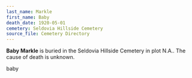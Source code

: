 ```yaml
---
last_name: Markle
first_name: Baby
death_date: 1920-05-01
cemetery: Seldovia Hillside Cemetery
source_file: Cemetery Directory
---
```

**Baby Markle** is buried in the Seldovia Hillside Cemetery in plot N.A..  The cause of death is unknown.


baby

